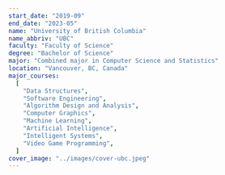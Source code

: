 ```yaml
---
start_date: "2019-09"
end_date: "2023-05"
name: "University of British Columbia"
name_abbriv: "UBC"
faculty: "Faculty of Science"
degree: "Bachelor of Science"
major: "Combined major in Computer Science and Statistics"
location: "Vancouver, BC, Canada"
major_courses:
  [
    "Data Structures",
    "Software Engineering",
    "Algorithm Design and Analysis",
    "Computer Graphics",
    "Machine Learning",
    "Artificial Intelligence",
    "Intelligent Systems",
    "Video Game Programming",
  ]
cover_image: "../images/cover-ubc.jpeg"
---
```

